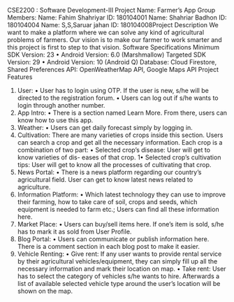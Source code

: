 CSE2200 : Software Development-III
Project Name: Farmer’s App
Group Members:
Name: Fahim Shahriyar ID: 180104001
Name: Shahriar Badhon ID: 180104004
Name: S,S,Saruar jahan ID: 180104008Project Description
We want to make a platform where we can solve any kind of agricultural
problems of farmers. Our vision is to make our farmer to work smarter
and this project is first to step to that vision.
Software Specifications
Minimum SDK Version: 23
• Android Version: 6.0 (Marshmallow)
Targeted SDK Version: 29
• Android Version: 10 (Android Q)
Database: Cloud Firestore, Shared Preferences
API: OpenWeatherMap API, Google Maps API
Project Features
1. User:
• User has to login using OTP. If the user is new, s/he will be
directed to the registration forum.
• Users can log out if s/he wants to login through another number.
2. App Intro:
• There is a section named Learn More. From there, users can
know how to use this app.
3. Weather:
• Users can get daily forecast simply by logging in.
4. Cultivation: There are many varieties of crops inside this section.
Users can search a crop and get all the necessary information. Each
crop is a combination of two part:
• Selected crop’s disease: User will get to know varieties of dis-
eases of that crop.
1• Selected crop’s cultivation tips: User will get to know all the
processes of cultivating that crop.
5. News Portal:
• There is a news platform regarding our country’s agricultural
field. User can get to know latest news related to agriculture.
6. Information Platform:
• Which latest technology they can use to improve their farming,
how to take care of soil, crops and seeds, which equipment is
needed to farm etc.; Users can find all these information here.
7. Market Place:
• Users can buy/sell items here. If one’s item is sold, s/he has to
mark it as sold from User Profile.
8. Blog Portal:
• Users can communicate or publish information here. There is a
comment section in each blog post to make it easier.
9. Vehicle Renting:
• Give rent: If any user wants to provide rental service by their
agricultural vehicles/equipment, they can simply fill up all the
necessary information and mark their location on map.
• Take rent: User has to select the category of vehicles s/he
wants to hire. Afterwards a list of available selected vehicle
type around the user’s location will be shown on the map.
